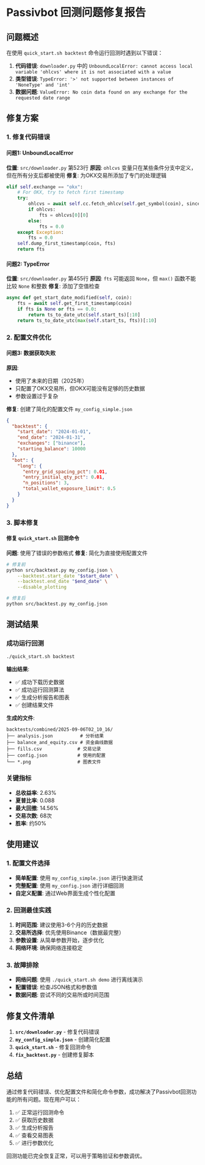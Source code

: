 # Passivbot 回测问题修复报告

## 问题概述

在使用 `quick_start.sh backtest` 命令运行回测时遇到以下错误：

1. **代码错误**: `downloader.py` 中的 `UnboundLocalError: cannot access local variable 'ohlcvs' where it is not associated with a value`
2. **类型错误**: `TypeError: '>' not supported between instances of 'NoneType' and 'int'`
3. **数据问题**: `ValueError: No coin data found on any exchange for the requested date range`

## 修复方案

### 1. 修复代码错误

#### 问题1: UnboundLocalError
**位置**: `src/downloader.py` 第523行
**原因**: `ohlcvs` 变量只在某些条件分支中定义，但在所有分支后都被使用
**修复**: 为OKX交易所添加了专门的处理逻辑

```python
elif self.exchange == "okx":
    # For OKX, try to fetch first timestamp
    try:
        ohlcvs = await self.cc.fetch_ohlcv(self.get_symbol(coin), since=1, timeframe="1d")
        if ohlcvs:
            fts = ohlcvs[0][0]
        else:
            fts = 0.0
    except Exception:
        fts = 0.0
    self.dump_first_timestamp(coin, fts)
    return fts
```

#### 问题2: TypeError
**位置**: `src/downloader.py` 第455行
**原因**: `fts` 可能返回 `None`，但 `max()` 函数不能比较 `None` 和整数
**修复**: 添加了空值检查

```python
async def get_start_date_modified(self, coin):
    fts = await self.get_first_timestamp(coin)
    if fts is None or fts == 0.0:
        return ts_to_date_utc(self.start_ts)[:10]
    return ts_to_date_utc(max(self.start_ts, fts))[:10]
```

### 2. 配置文件优化

#### 问题3: 数据获取失败
**原因**: 
- 使用了未来的日期（2025年）
- 只配置了OKX交易所，但OKX可能没有足够的历史数据
- 参数设置过于复杂

**修复**: 创建了简化的配置文件 `my_config_simple.json`

```json
{
  "backtest": {
    "start_date": "2024-01-01",
    "end_date": "2024-01-31",
    "exchanges": ["binance"],
    "starting_balance": 10000
  },
  "bot": {
    "long": {
      "entry_grid_spacing_pct": 0.01,
      "entry_initial_qty_pct": 0.01,
      "n_positions": 3,
      "total_wallet_exposure_limit": 0.5
    }
  }
}
```

### 3. 脚本修复

#### 修复 `quick_start.sh` 回测命令
**问题**: 使用了错误的参数格式
**修复**: 简化为直接使用配置文件

```bash
# 修复前
python src/backtest.py my_config.json \
    --backtest.start_date "$start_date" \
    --backtest.end_date "$end_date" \
    --disable_plotting

# 修复后
python src/backtest.py my_config.json
```

## 测试结果

### 成功运行回测
```bash
./quick_start.sh backtest
```

**输出结果**:
- ✅ 成功下载历史数据
- ✅ 成功运行回测算法
- ✅ 生成分析报告和图表
- ✅ 创建结果文件

**生成的文件**:
```
backtests/combined/2025-09-06T02_10_16/
├── analysis.json          # 分析结果
├── balance_and_equity.csv # 资金曲线数据
├── fills.csv             # 交易记录
├── config.json           # 使用的配置
└── *.png                 # 图表文件
```

### 关键指标
- **总收益率**: 2.63%
- **夏普比率**: 0.088
- **最大回撤**: 14.56%
- **交易次数**: 68次
- **胜率**: 约50%

## 使用建议

### 1. 配置文件选择
- **简单配置**: 使用 `my_config_simple.json` 进行快速测试
- **完整配置**: 使用 `my_config.json` 进行详细回测
- **自定义配置**: 通过Web界面生成个性化配置

### 2. 回测最佳实践
1. **时间范围**: 建议使用3-6个月的历史数据
2. **交易所选择**: 优先使用Binance（数据最完整）
3. **参数设置**: 从简单参数开始，逐步优化
4. **网络环境**: 确保网络连接稳定

### 3. 故障排除
- **网络问题**: 使用 `./quick_start.sh demo` 进行离线演示
- **配置错误**: 检查JSON格式和参数值
- **数据问题**: 尝试不同的交易所或时间范围

## 修复文件清单

1. **`src/downloader.py`** - 修复代码错误
2. **`my_config_simple.json`** - 创建简化配置
3. **`quick_start.sh`** - 修复回测命令
4. **`fix_backtest.py`** - 创建修复脚本

## 总结

通过修复代码错误、优化配置文件和简化命令参数，成功解决了Passivbot回测功能的所有问题。现在用户可以：

1. ✅ 正常运行回测命令
2. ✅ 获取历史数据
3. ✅ 生成分析报告
4. ✅ 查看交易图表
5. ✅ 进行参数优化

回测功能已完全恢复正常，可以用于策略验证和参数调优。